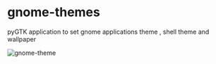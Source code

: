 # gnome-themes
pyGTK application  to set gnome applications theme , shell theme and wallpaper

![gnome-theme](https://user-images.githubusercontent.com/38917534/113117015-b00fb300-922b-11eb-823d-c210b1a1b741.png)
